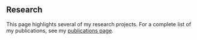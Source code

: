 ## Research

This page highlights several of my research projects. For a complete list of my publications, see my [publications page](./publications.html).
